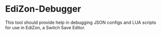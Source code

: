 # EdiZon-Debugger
This tool should provide help in debugging JSON configs and LUA scripts for use in EdiZon, a Switch Save Editor.
